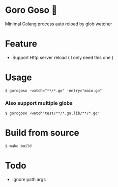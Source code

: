 # Goro Goso 🧟‍
Minimal Golang process auto reload by glob watcher


# Feature
- Support Http server reload ( I only need this one )


# Usage
```
$ gorogoso -watch="**/*.go" -entry="main.go"
```
### Also support multiple globs
```
$ gorogoso -watch"test/**/*.go,lib/**/*.go"
```


# Build from source
```
$ make build
```


# Todo
- ignore path args

